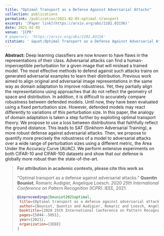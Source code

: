 ```yaml
---
title: "Optimal Transport as a Defense Against Adversarial Attacks"
collection: publications
permalink: /publication/2021-02-05-optimal-transport
excerpt: '[Paper link](https://arxiv.org/abs/2102.03156)'
date: 2021-02-05
venue: 'ICPR'
# paperurl: 'https://arxiv.org/abs/2102.03156'
citation: ' &quot;Optimal Transport as a Defense Against Adversarial Attacks.&quot; Quentin Bouniot, Romaric Audigier, Angélique Loesch (2021). <i>IEEE International Conference on Pattern Recognition (ICPR) 2020</i>.'
---
```


**Abstract:** Deep learning classifiers are now known to have flaws in the representations of their class. Adversarial attacks can find a human-imperceptible perturbation for a given image that will mislead a trained model. The most effective methods to defend against such attacks trains on generated adversarial examples to learn their distribution. Previous work aimed to align original and adversarial image representations in the same way as domain adaptation to improve robustness. Yet, they partially align the representations using approaches that do not reflect the geometry of space and distribution. In addition, it is difficult to accurately compare robustness between defended models. Until now, they have been evaluated using a fixed perturbation size. However, defended models may react differently to variations of this perturbation size. In this paper, the analogy of domain adaptation is taken a step further by exploiting optimal transport theory. We propose to use a loss between distributions that faithfully reflect the ground distance. This leads to SAT (Sinkhorn Adversarial Training), a more robust defense against adversarial attacks. Then, we propose to quantify more precisely the robustness of a model to adversarial attacks over a wide range of perturbation sizes using a different metric, the Area Under the Accuracy Curve (AUAC). We perform extensive experiments on both CIFAR-10 and CIFAR-100 datasets and show that our defense is globally more robust than the state-of-the-art.

>**For attribution in academic contexts, please cite this work as**
>
>"Optimal transport as a defense against adversarial attacks."
 **Quentin Bouniot**, Romaric Audigier, Angelique Loesch. *2020 25th International Conference on Pattern Recognition (ICPR).* IEEE, 2021.

>```BibTex
>@inproceedings{bouniot2021optimal,
>  title={Optimal transport as a defense against adversarial attacks},
>  author={Bouniot, Quentin and Audigier, Romaric and Loesch, Angelique},
>  booktitle={2020 25th International Conference on Pattern Recognition (ICPR)},
>  pages={5044--5051},
>  year={2021},
>  organization={IEEE}
>}
>```